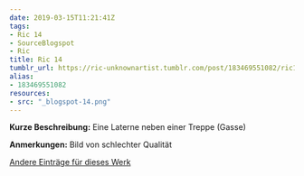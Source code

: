 ```yaml
---
date: 2019-03-15T11:21:41Z
tags:
- Ric 14
- SourceBlogspot
- Ric
title: Ric 14
tumblr_url: https://ric-unknownartist.tumblr.com/post/183469551082/ric14
alias:
- 183469551082
resources:
- src: "_blogspot-14.png"
---
```


**Kurze Beschreibung:** Eine Laterne neben einer Treppe (Gasse)

**Anmerkungen:** Bild von schlechter Qualität

[Andere Einträge für dieses Werk](/de/tags/ric-14)
